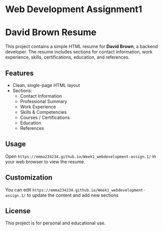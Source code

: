 # Web Development Assignment1
# David Brown Resume

This project contains a simple HTML resume for **David Brown**, a backend developer. The resume includes sections for contact information, work experience, skills, certifications, education, and references.

## Features

- Clean, single-page HTML layout
- Sections:
  - Contact Information
  - Professional Summary
  - Work Experience
  - Skills & Competencies
  - Courses / Certifications
  - Education
  - References

## Usage

Open `https://emma234234.github.io/Week1_webdevelopment-assign.1/` in your web browser to view the resume.

## Customization

You can edit `https://emma234234.github.io/Week1_webdevelopment-assign.1/` to update the content and add new sections

## License

This project is for personal and educational use.
